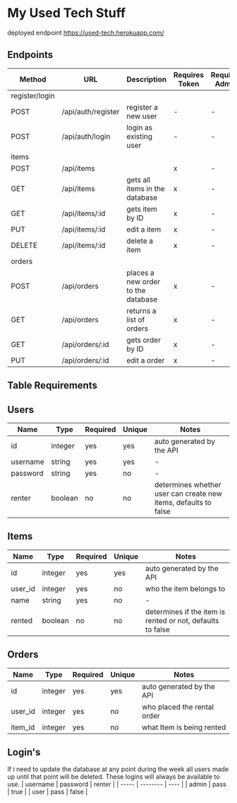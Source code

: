 # My Used Tech Stuff

deployed endpoint https://used-tech.herokuapp.com/

## **Endpoints**
| Method | URL | Description | Requires Token | Requires Admin |
|--------|-----|-------------|----------------|----------------|
|register/login |||||
| POST | /api/auth/register | register a new user |  - | - |
| POST | /api/auth/login | login as existing user | - | - |
|items |||||
| POST | /api/items |  | x | - |
| GET | /api/items | gets all items in the database | x | - |
| GET | /api/items/:id | gets item by ID | x | - |
| PUT | /api/items/:id | edit a item | x | - |
| DELETE | /api/items/:id | delete a item | x | - |
|orders |||||
| POST | /api/orders | places a new order to the database | x | - |
| GET | /api/orders | returns a list of orders  | x | - |
| GET | /api/orders/:id | gets order by ID | x | - |
| PUT | /api/orders/:id | edit a order | x | - |
## **Table Requirements**
## **Users**
| Name | Type | Required | Unique | Notes |
|------|------|----------|--------|-------|
| id | integer | yes | yes | auto generated by the API |
| username | string | yes | yes | - |
| password | string | yes | no | - |
| renter | boolean | no | no | determines whether user can create new items, defaults to false  |

## **Items**
| Name | Type | Required | Unique | Notes |
|------|------|----------|--------|-------|
| id | integer | yes | yes | auto generated by the API |
| user_id | integer | yes | no | who the item belongs to |
| name | string | yes | no | - |
| rented | boolean | no | no | determines if the item is rented or not, defaults to false  |

## **Orders**
| Name | Type | Required | Unique | Notes |
|------|------|----------|--------|-------|
| id | integer | yes | yes | auto generated by the API |
| user_id | integer | yes | no | who placed the rental order |
| item_id | integer | yes | no | what Item is being rented |

## **Login's**
If i need to update the database at any point during the week all users made up until that point will be deleted. These logins will always be available to use.
| username | password | renter |
| ----- | -------- | ---- |
| admin | pass | true |
| user | pass | false |
